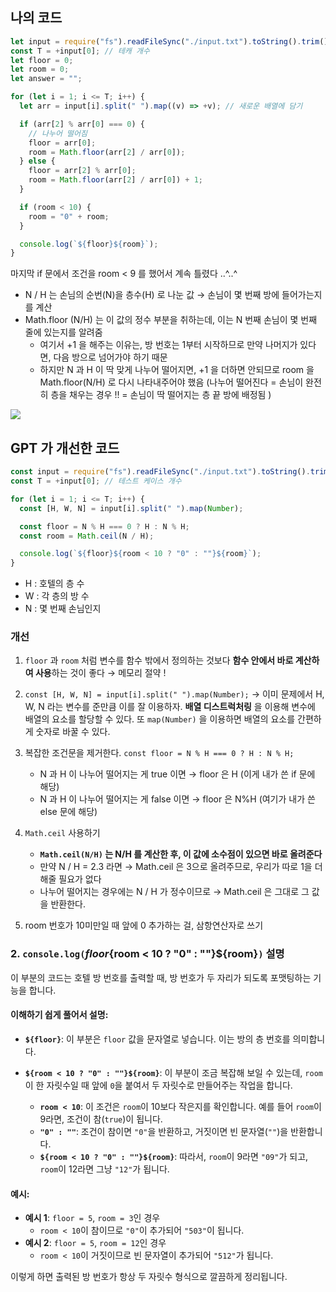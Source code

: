 ## 나의 코드

``` js 
let input = require("fs").readFileSync("./input.txt").toString().trim().split("\n");
const T = +input[0]; // 테캐 개수
let floor = 0;
let room = 0;
let answer = "";

for (let i = 1; i <= T; i++) {
  let arr = input[i].split(" ").map((v) => +v); // 새로운 배열에 담기

  if (arr[2] % arr[0] === 0) {
    // 나누어 떨어짐
    floor = arr[0];
    room = Math.floor(arr[2] / arr[0]);
  } else {
    floor = arr[2] % arr[0];
    room = Math.floor(arr[2] / arr[0]) + 1;
  }

  if (room < 10) {
    room = "0" + room;
  }

  console.log(`${floor}${room}`);
}

```

마지막 if 문에서 조건을 room < 9 를 했어서 계속 틀렸다 ..^..^

- N / H 는 손님의 순번(N)을 층수(H) 로 나눈 값 
  → 손님이 몇 번째 방에 들어가는지를 계산 
- Math.floor (N/H) 는 이 값의 정수 부분을 취하는데, 이는 N 번째 손님이 몇 번째 줄에 있는지를 알려줌
	- 여기서 +1 을 해주는 이유는, 방 번호는 1부터 시작하므로 만약 나머지가 있다면, 다음 방으로 넘어가야 하기 때문 
	- 하지만 N 과 H 이 딱 맞게 나누어 떨어지면, +1 을 더하면 안되므로 room 을 Math.floor(N/H) 로 다시 나타내주어야 했음 
	  (나누어 떨어진다 = 손님이 완전히 층을 채우는 경우 !! = 손님이 딱 떨어지는 층 끝 방에 배정됨 )

![](https://i.imgur.com/eCyWSKB.png)

## GPT 가 개선한 코드

``` js
const input = require("fs").readFileSync("./input.txt").toString().trim().split("\n");
const T = +input[0]; // 테스트 케이스 개수

for (let i = 1; i <= T; i++) {
  const [H, W, N] = input[i].split(" ").map(Number);

  const floor = N % H === 0 ? H : N % H;
  const room = Math.ceil(N / H);

  console.log(`${floor}${room < 10 ? "0" : ""}${room}`);
}

```

- H : 호텔의 층 수
- W : 각 층의 방 수
- N : 몇 번째 손님인지

### 개선

1. `floor` 과 `room` 처럼 변수를 함수 밖에서 정의하는 것보다 **함수 안에서 바로 계산하여 사용**하는 것이 좋다 → 메모리 절약 ! 

2. `const [H, W, N] = input[i].split(" ").map(Number);`
   → 이미 문제에서 H, W, N 라는 변수를 준만큼 이를 잘 이용하자. 
   **배열 디스트럭처링** 을 이용해 변수에 배열의 요소를 할당할 수 있다. 
   또 `map(Number)` 을 이용하면 배열의 요소를 간편하게 숫자로 바꿀 수 있다. 

3. 복잡한 조건문을 제거한다. 
   `const floor = N % H === 0 ? H : N % H;`
	- N 과 H 이 나누어 떨어지는 게 true 이면 → floor 은 H (이게 내가 쓴 if 문에 해당)
	- N 과 H 이 나누어 떨어지는 게 false 이면 → floor 은 N%H (여기가 내가 쓴 else 문에 해당)

4. `Math.ceil` 사용하기
	- **`Math.ceil(N/H)` 는 N/H 를 계산한 후, 이 값에 소수점이 있으면 바로 올려준다**
	- 만약 N / H = 2.3 라면 → Math.ceil 은 3으로 올려주므로, 우리가 따로 1을 더해줄 필요가 없다
	- 나누어 떨어지는 경우에는 N / H 가 정수이므로 → Math.ceil 은 그대로 그 값을 반환한다. 

6. room 번호가 10미만일 때 앞에 0 추가하는 걸, 삼항연산자로 쓰기 

### 2. **`console.log(`${floor}${room < 10 ? "0" : ""}${room}`)` 설명**

이 부분의 코드는 호텔 방 번호를 출력할 때, 방 번호가 두 자리가 되도록 포맷팅하는 기능을 합니다.

#### 이해하기 쉽게 풀어서 설명:

- **`${floor}`**: 이 부분은 `floor` 값을 문자열로 넣습니다. 이는 방의 층 번호를 의미합니다.
    
- **`${room < 10 ? "0" : ""}${room}`**: 이 부분이 조금 복잡해 보일 수 있는데, `room`이 한 자릿수일 때 앞에 `0`을 붙여서 두 자릿수로 만들어주는 작업을 합니다.
    
    - **`room < 10`**: 이 조건은 `room`이 10보다 작은지를 확인합니다. 예를 들어 `room`이 9라면, 조건이 참(`true`)이 됩니다.
    - **`"0" : ""`**: 조건이 참이면 `"0"`을 반환하고, 거짓이면 빈 문자열(`""`)을 반환합니다.
    - **`${room < 10 ? "0" : ""}${room}`**: 따라서, `room`이 9라면 `"09"`가 되고, `room`이 12라면 그냥 `"12"`가 됩니다.

#### 예시:

- **예시 1**: `floor = 5`, `room = 3`인 경우
    - `room < 10`이 참이므로 `"0"`이 추가되어 `"503"`이 됩니다.
- **예시 2**: `floor = 5`, `room = 12`인 경우
    - `room < 10`이 거짓이므로 빈 문자열이 추가되어 `"512"`가 됩니다.

이렇게 하면 출력된 방 번호가 항상 두 자릿수 형식으로 깔끔하게 정리됩니다.